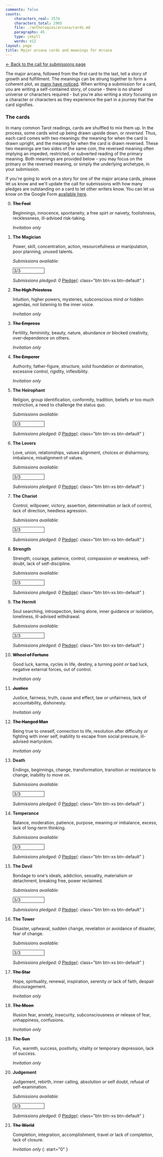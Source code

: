 ```yaml
---
comments: false
counts:
    characters_real: 2574
    characters_total: 2985
    file: ./anthologies/arcana/cards.md
    paragraphs: 45
    type: jekyll
    words: 412
layout: page
title: Major arcana cards and meanings for Arcana
---
```


[&larr; Back to the call for submissions page](..)

The major arcana, followed from the first card to the last, tell a story of growth and fulfillment.  The meanings can be strung together to form a coherent plot, as [many have noticed](http://www.learntarot.com/journey.htm).  When writing a submission for a card, you are writing a self-contained story, of course - there is no shared universe or characters required - but you're also writing a story focusing on a character or characters as they experience the part in a journey that the card signifies.

### The cards

In many common Tarot readings, cards are shuffled to mix them up.  In the process, some cards wind up being drawn upside down, or *reversed*.  Thus, each card comes with two meanings: the meaning for when the card is drawn upright, and the meaning for when the card is drawn reversed.  These two meanings are two sides of the same coin, the reversed meaning often implying an impeded, restricted, or subverted reading of the primary meaning.  Both meanings are provided below - you may focus on the primary or the reversed meaning, or simply the underlying archetype, in your submission.

If you're going to work on a story for one of the major arcana cards, please let us know and we'll update the call for submissions with how many pledges are outstanding on a card to let other writers know.  You can let us know on the Google Form [available here](https://goo.gl/forms/C76KEyE7XiD4pQLb2).

0. **~~The Fool~~**

    Beginnings, innocence, spontaneity, a free spirt *or* naivety, foolishness, recklessness, ill-advised risk-taking.

    *Invitation only*
1. **The Magician**

    Power, skill, concentration, action, resourcefulness *or* manipulation, poor planning, unused talents.

    *Submissions available:*  
    <div style="width: 100px; padding-left: 2px; border: 1px solid #333; border-left-width: 1px;">3/3</div>

    *Submissions pledged: 0* [Pledge](https://goo.gl/forms/C76KEyE7XiD4pQLb2){: class="btn btn-xs btn-default" }
2. **~~The High Priestess~~**

    Intuition, higher powers, mysteries, subconscious mind *or* hidden agendas, not listening to the inner voice.

    *Invitation only*
3. **~~The Empress~~**

    Fertility, femininity, beauty, nature, abundance *or* blocked creativity, over-dependence on others.

    *Invitation only*
4. **~~The Emperor~~**

    Authority, father-figure, structure, solid foundation *or* domination, excessive control, rigidity, inflexibility.

    *Invitation only*
5. **The Heirophant**

    Religion, group identification, conformity, tradition, beliefs *or* too much restriction, a need to challenge the status quo.

    *Submissions available:*  
    <div style="width: 100px; padding-left: 2px; border: 1px solid #333; border-left-width: 1px;">3/3</div>

    *Submissions pledged: 0* [Pledge](https://goo.gl/forms/C76KEyE7XiD4pQLb2){: class="btn btn-xs btn-default" }
6. **The Lovers**

    Love, union, relationships, values alignment, choices *or* disharmony, imbalance, misalignment of values.

    *Submissions available:*  
    <div style="width: 100px; padding-left: 2px; border: 1px solid #333; border-left-width: 1px;">3/3</div>

    *Submissions pledged: 0* [Pledge](https://goo.gl/forms/C76KEyE7XiD4pQLb2){: class="btn btn-xs btn-default" }
7. **The Chariot**

    Control, willpower, victory, assertion, determination *or* lack of control, lack of direction, heedless agression.

    *Submissions available:*  
    <div style="width: 100px; padding-left: 2px; border: 1px solid #333; border-left-width: 1px;">3/3</div>

    *Submissions pledged: 0* [Pledge](https://goo.gl/forms/C76KEyE7XiD4pQLb2){: class="btn btn-xs btn-default" }
8. **Strength**

    Strength, courage, patience, control, compassion *or* weakness, self-doubt, lack of self-discipline.

    *Submissions available:*  
    <div style="width: 100px; padding-left: 2px; border: 1px solid #333; border-left-width: 1px;">3/3</div>

    *Submissions pledged: 0* [Pledge](https://goo.gl/forms/C76KEyE7XiD4pQLb2){: class="btn btn-xs btn-default" }
9. **The Hermit**

    Soul searching, introspection, being alone, inner guidance *or* isolation, loneliness, ill-advised withdrawal.

    *Submissions available:*  
    <div style="width: 100px; padding-left: 2px; border: 1px solid #333; border-left-width: 1px;">3/3</div>

    *Submissions pledged: 0* [Pledge](https://goo.gl/forms/C76KEyE7XiD4pQLb2){: class="btn btn-xs btn-default" }
10. **~~Wheel of Fortune~~**

    Good luck, karma, cycles in life, destiny, a turning point *or* bad luck, negative external forces, out of control.

    *Invitation only*
11. **~~Justice~~**

    Justice, fairness, truth, cause and effect, law *or* unfairness, lack of accountability, dishonesty.

    *Invitation only*
12. **~~The Hanged Man~~**

    Being true to oneself, connection to life, resolution after difficulty *or* fighting with inner self, inability to escape from social pressure, ill-advised martyrdom.

    *Invitation only*
13. **Death**

    Endings, beginnings, change, transformation, transition *or* resistance to change, inability to move on.

    *Submissions available:*  
    <div style="width: 100px; padding-left: 2px; border: 1px solid #333; border-left-width: 1px;">3/3</div>

    *Submissions pledged: 0* [Pledge](https://goo.gl/forms/C76KEyE7XiD4pQLb2){: class="btn btn-xs btn-default" }
14. **Temperance**

    Balance, moderation, patience, purpose, meaning *or* imbalance, excess, lack of long-term thinking.

    *Submissions available:*  
    <div style="width: 100px; padding-left: 2px; border: 1px solid #333; border-left-width: 1px;">3/3</div>

    *Submissions pledged: 0* [Pledge](https://goo.gl/forms/C76KEyE7XiD4pQLb2){: class="btn btn-xs btn-default" }
15. **The Devil**

    Bondage to one's ideals, addiction, sexuality, materialism *or* detachment, breaking free, power reclaimed.

    *Submissions available:*  
    <div style="width: 100px; padding-left: 2px; border: 1px solid #333; border-left-width: 1px;">3/3</div>

    *Submissions pledged: 0* [Pledge](https://goo.gl/forms/C76KEyE7XiD4pQLb2){: class="btn btn-xs btn-default" }
16. **The Tower**

    Disaster, upheaval, sudden change, revelation *or* avoidance of disaster, fear of change.

    *Submissions available:*  
    <div style="width: 100px; padding-left: 2px; border: 1px solid #333; border-left-width: 1px;">3/3</div>

    *Submissions pledged: 0* [Pledge](https://goo.gl/forms/C76KEyE7XiD4pQLb2){: class="btn btn-xs btn-default" }
17. **~~The Star~~**

    Hope, spirituality, renewal, inspiration, serenity *or* lack of faith, despair discouragement.

    *Invitation only*
18. **~~The Moon~~**

    Illusion fear, anxiety, insecurity, subconsciousness *or* release of fear, unhappiness, confusions.

    *Invitation only*
19. **~~The Sun~~**

    Fun, warmth, success, positivity, vitality *or* temporary depression, lack of success.

    *Invitation only*
20. **Judgement**

    Judgement, rebirth, inner calling, absolution *or* self doubt, refusal of self-examination.

    *Submissions available:*  
    <div style="width: 100px; padding-left: 2px; border: 1px solid #333; border-left-width: 1px;">3/3</div>

    *Submissions pledged: 0* [Pledge](https://goo.gl/forms/C76KEyE7XiD4pQLb2){: class="btn btn-xs btn-default" }
21. **~~The World~~**

    Completion, integration, accomplishment, travel *or* lack of completion, lack of closure.

    *Invitation only*
{: start="0" }
